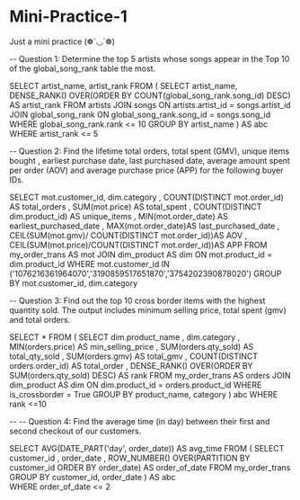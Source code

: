 # Mini-Practice-1
Just a mini practice  (❁´◡`❁)

-- Question 1: Determine the top 5 artists whose songs appear in the Top 10 of the global_song_rank table the most.

SELECT artist_name, artist_rank
FROM
(
	SELECT 	artist_name,
			DENSE_RANK() OVER(ORDER BY COUNT(global_song_rank.song_id) DESC) AS artist_rank
	FROM artists
	JOIN songs 
		ON artists.artist_id = songs.artist_id
	JOIN global_song_rank 
		ON global_song_rank.song_id = songs.song_id
	WHERE global_song_rank.rank <= 10
	GROUP BY artist_name
) AS abc
WHERE artist_rank <= 5

-- Question 2: Find the lifetime total orders, total spent (GMV), unique items bought , earliest purchase date, last purchased date, average amount spent per order (AOV) and average purchase price (APP) for the following buyer IDs.

SELECT	mot.customer_id, dim.category
		, COUNT(DISTINCT mot.order_id) AS total_orders
		, SUM(mot.price) AS total_spent
		, COUNT(DISTINCT dim.product_id) AS unique_items
		, MIN(mot.order_date) AS earliest_purchased_date
		, MAX(mot.order_date)AS last_purchased_date
		, CEIL(SUM(mot.gmv)/ COUNT(DISTINCT mot.order_id))AS AOV 
		, CEIL(SUM(mot.price)/COUNT(DISTINCT mot.order_id))AS APP 
FROM my_order_trans AS mot
JOIN dim_product AS dim
	ON mot.product_id = dim.product_id
WHERE mot.customer_id IN ('1076216361964070','3190859517651870','3754202390878020')
GROUP BY mot.customer_id, dim.category

-- Question 3: Find out the top 10 cross border items with the highest quantity sold. The output includes minimum selling price, total spent (gmv) and total orders.

SELECT *
FROM
(
	SELECT  dim.product_name
			, dim.category
			, MIN(orders.price) AS min_selling_price
			, SUM(orders.qty_sold) AS total_qty_sold
			, SUM(orders.gmv) AS total_gmv
			, COUNT(DISTINCT orders.order_id) AS total_order
			, DENSE_RANK() OVER(ORDER BY SUM(orders.qty_sold) DESC) AS rank
	FROM my_order_trans AS orders
	JOIN dim_product AS dim 
		ON dim.product_id = orders.product_id
	WHERE is_crossborder = True	
	GROUP BY product_name, category
) abc
WHERE rank <=10

-- -- Question 4: Find the average time (in day) between their first and second checkout of our customers.

SELECT 	AVG(DATE_PART('day', order_date)) AS avg_time
FROM
(
	SELECT 	customer_id
			, order_date
			, ROW_NUMBER() OVER(PARTITION BY customer_id ORDER BY order_date) AS order_of_date
	FROM my_order_trans
	GROUP BY customer_id, order_date
) AS abc	  
WHERE order_of_date <= 2
